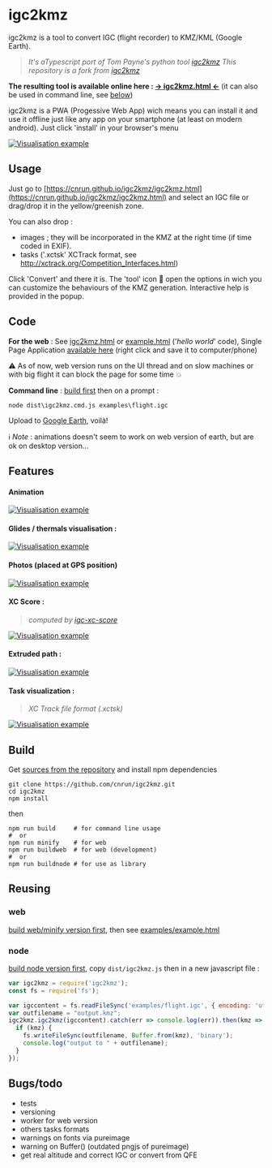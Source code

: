 # igc2kmz
igc2kmz is a tool to convert IGC (flight recorder) to KMZ/KML (Google Earth).

> *It's aTypescript port of Tom Payne's python tool [igc2kmz](https://github.com/twpayne/igc2kmz)*
> *This repository is a fork from [igc2kmz](https://spasutto.github.io/igc2kmz)*

**The resulting tool is available online here : [&#x2192; igc2kmz.html &#x2190;](https://cnrun.github.io/igc2kmz/igc2kmz.html)** (it can also be used in command line, see [below](#usage))

igc2kmz is a PWA (Progessive Web App) wich means you can install it and use it offline just like any app on your smartphone (at least on modern android). Just click 'install' in your browser's menu

[![Visualisation example](doc/output_MtBlanc.jpg?raw=true)](doc/output_MtBlanc.jpg?raw=true)

## Usage
Just go to [https://cnrun.github.io/igc2kmz/igc2kmz.html](https://cnrun.github.io/igc2kmz/igc2kmz.html) and select an IGC file or drag/drop it in the yellow/greenish zone.

You can also drop :
- images ; they will be incorporated in the KMZ at the right time (if time coded in EXIF).
- tasks ('.xctsk' XCTrack format, see http://xctrack.org/Competition_Interfaces.html)

Click 'Convert' and there it is. The 'tool' icon 🔧 open the options in wich you can customize the behaviours of the KMZ generation. Interactive help is provided in the popup.

## Code
**For the web** : See [igc2kmz.html](igc2kmz.html) or [example.html](examples/example.html) ('*hello world*' code), Single Page Application [available here](https://cnrun.github.io/igc2kmz/dist/igc2kmz_spa.html) (right click and save it to computer/phone)

:warning: As of now, web version runs on the UI thread and on slow machines or with big flight it can block the page for some time :boom:

**Command line** : [build first](#build) then on a prompt :
```
node dist\igc2kmz.cmd.js examples\flight.igc
```
Upload to [Google Earth](https://earth.google.com/web/), voilà!

:information_source: *Note* : animations doesn't seem to work on web version of earth, but are ok on desktop version...

## Features
#### Animation
[![Visualisation example](doc/animation.webp?raw=true)](doc/animation.webp?raw=true)
#### Glides / thermals visualisation :
[![Visualisation example](doc/thermals_glides.jpg?raw=true)](doc/thermals_glides.jpg?raw=true)
#### Photos (placed at GPS position)
[![Visualisation example](doc/inline_photos.jpg?raw=true)](doc/inline_photos.jpg?raw=true)
#### XC Score :
> *computed by [igc-xc-score](https://github.com/mmomtchev/igc-xc-score)*

[![Visualisation example](doc/xc_score.jpg?raw=true)](doc/xc_score.jpg?raw=true)
#### Extruded path :
[![Visualisation example](doc/extruded_path.jpg?raw=true)](doc/extruded_path.jpg?raw=true)
#### Task visualization :
> *XC Track file format (.xctsk)*

[![Visualisation example](doc/task.jpg?raw=true)](doc/task.jpg?raw=true)

## Build
Get [sources from the repository](https://github.com/cnrun/igc2kmz) and install npm dependencies
```
git clone https://github.com/cnrun/igc2kmz.git
cd igc2kmz
npm install
```
then
```
npm run build     # for command line usage
#  or
npm run minify    # for web
npm run buildweb  # for web (development)
#  or
npm run buildnode # for use as library
```

## Reusing
### web

[build web/minify version first](#build), then see [examples/example.html](https://github.com/cnrun/igc2kmz/blob/master/examples/example.html)

### node
[build node version first](#build), copy `dist/igc2kmz.js` then in a new javascript file :
```javascript
var igc2kmz = require('igc2kmz');
const fs = require('fs');

var igccontent = fs.readFileSync('examples/flight.igc', { encoding: 'utf8', flag: 'r' });
var outfilename = "output.kmz";
igc2kmz.igc2kmz(igccontent).catch(err => console.log(err)).then(kmz => {
  if (kmz) {
    fs.writeFileSync(outfilename, Buffer.from(kmz), 'binary');
    console.log("output to " + outfilename);
  }
});
```

## Bugs/todo
 - tests
 - versioning
 - worker for web version
 - others tasks formats
 - warnings on fonts via pureimage
 - warning on Buffer() (outdated pngjs of pureimage)
 - get real altitude and correct IGC or convert from QFE

